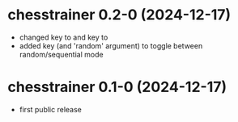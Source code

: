 # chesstrainer 0.2-0 (2024-12-17)

- changed <r> key to <Ctrl-r> and <d> key to <Ctrl-d>
- added <r> key (and 'random' argument) to toggle between random/sequential mode

# chesstrainer 0.1-0 (2024-12-17)

- first public release
